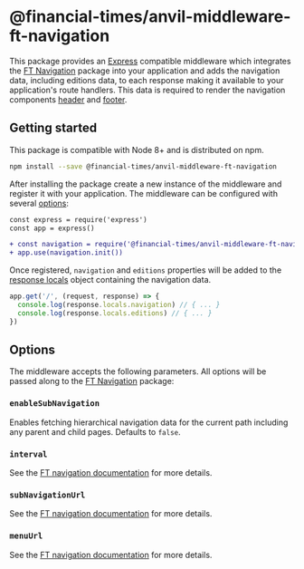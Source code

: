 # @financial-times/anvil-middleware-ft-navigation

This package provides an [Express] compatible middleware which integrates the [FT Navigation] package into your application and adds the navigation data, including editions data, to each response making it available to your application's route handlers. This data is required to render the navigation components [header] and [footer].

[Express]: https://expressjs.com/
[FT Navigation]: ../anvil-server-ft-navigation/readme.md
[header]: ../anvil-ui-ft-header/readme.md
[footer]: ../anvil-ui-ft-footer/readme.md


## Getting started

This package is compatible with Node 8+ and is distributed on npm.

```sh
npm install --save @financial-times/anvil-middleware-ft-navigation
```

After installing the package create a new instance of the middleware and register it with your application. The middleware can be configured with several [options](#options):

```diff
const express = require('express')
const app = express()

+ const navigation = require('@financial-times/anvil-middleware-ft-navigation')
+ app.use(navigation.init())
```

Once registered, `navigation` and `editions` properties will be added to the [response locals] object containing the navigation data.

```js
app.get('/', (request, response) => {
  console.log(response.locals.navigation) // { ... }
  console.log(response.locals.editions) // { ... }
})
```

[response locals]: https://expressjs.com/en/api.html#res.locals


## Options

The middleware accepts the following parameters. All options will be passed along to the [FT Navigation] package:

### `enableSubNavigation`

Enables fetching hierarchical navigation data for the current path including any parent and child pages. Defaults to `false`.

### `interval`

See the [FT navigation documentation] for more details.

### `subNavigationUrl`

See the [FT navigation documentation] for more details.

### `menuUrl`

See the [FT navigation documentation] for more details.

[FT navigation documentation]: https://github.com/Financial-Times/anvil/tree/master/packages/anvil-server-ft-navigation#options
